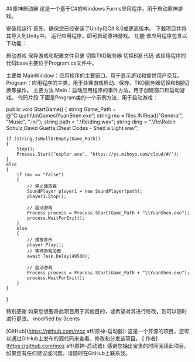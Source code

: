 ##原神启动器
这是一个基于C#的Windows Forms应用程序，用于启动原神游戏。

安装和运行
首先，确保您已经安装了Unity和C# 8.0或更高版本。
下载项目并将其导入到Unity中。
运行应用程序，即可启动原神游戏。
功能
该应用程序包含以下功能：

启动游戏
保存游戏和配置文件目录
切换TKD服务器
切换B服
代码
该应用程序的代码base主要位于Program.cs文件中。

主要类
MainWindow：应用程序的主要窗口，用于显示游戏和提供用户交互。
Program：应用程序的主类，用于处理游戏启动、保存、TKD服务器切换和B服切换等操作。
主要方法
Main：启动应用程序的事件方法，用于创建窗口和启动游戏。
代码片段
下面是Program类的一个示例方法，用于启动游戏：

public void StartGame()
{
    string Game_Path = @"C:\path\to\Games\YuanShen.exe";
    string mu = files.INIRead("General", "Music", ".ini");
    string path = ".\\Re\\ding.wav";
    string ding = ".\\Re\\Robin Schulz,David Guetta,Cheat Codes - Shed a Light.wav";

    if (string.IsNullOrEmpty(Game_Path))
    {
        Stop();
        Process.Start("explor.exe", "https://ys.mihoyo.com/cloud/#/");
    }
    else
    {
        if (mu == "false")
        {
            // 停止播放器
            SoundPlayer player1 = new SoundPlayer(path);
            player1.Stop();

            // 启动游戏
            Process process = Process.Start(Game_Path + "\\YuanShen.exe");
            process.WaitForExit();
        }
        else
        {
            // 播放音乐
            player.Play();
            // 等待游戏加载
            await Task.Delay(49500);

            // 启动游戏
            Process process = Process.Start(Game_Path + "\\YuanShen.exe");
            process.WaitForExit();
        }
    }
}

特别感谢
如果您想要将此项目用于其他目的，或希望对其进行修改，则可以随时进行更改。 modified by 3cents

[GitHub](https://github.com/moz aff/原神-启动器): 这是一个开源的项目，您可以通过GitHub上发布的源代码来查看，修改和分发该项目。
[ 作者](https://github.com/moz aff/原神-启动器): 感谢您抽出宝贵的时间阅读此项目。如果您有任何建议或问题，请随时在GitHub上联系我。
